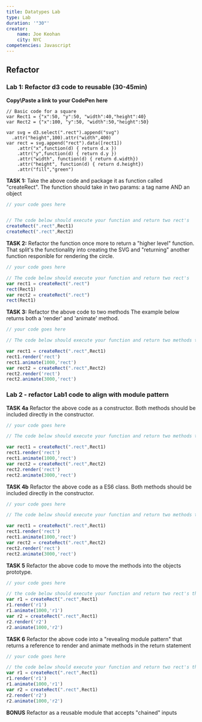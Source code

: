 ```yaml
---
title: Datatypes Lab
type: Lab
duration: '"30"'
creator:
    name: Joe Keohan
    city: NYC
competencies: Javascript
---
```


## Refactor 

### Lab 1: Refactor d3 code to reusable (30-45min)

**Copy\Paste a link to your CodePen here**

```javascrpt
// Basic code for a square
var Rect1 = {"x":50, "y":50, "width":40,"height":40}
var Rect2 = {"x":100, "y":50, "width":50,"height":50}

var svg = d3.select(".rect").append("svg")
  .attr("height",100).attr("width",400)
var rect = svg.append("rect").data([rect1])
    .attr("x",function(d) { return d.x })
    .attr("y",function(d) { return d.y })
    .attr("width", function(d) { return d.width})
    .attr("height", function(d) { return d.height})
    .attr("fill","green")
```

**TASK 1:** Take the above code and package it as function called "createRect". The function should take in two params: a tag name AND an object
```javascript
// your code goes here


// The code below should execute your function and return two rect's
createRect(".rect",Rect1)
createRect(".rect",Rect2)
```

**TASK 2:** Refactor the function once more to return a "higher level" function. That split's the functionality into creating the SVG and "returning" another function responible for rendering the circle.
```javascript
// your code goes here

// The code below should execute your function and return two rect's
var rect1 = createRect(".rect")
rect(Rect1)
var rect2 = createRect(".rect")
rect(Rect1)
```

**TASK 3:** Refactor the above code to two methods The example below returns both a 'render' and 'animate' method.
```javascript
// your code goes here

// The code below should execute your function and return two methods to  render and animimate the two rect's

var rect1 = createRect(".rect",Rect1)
rect1.render('rect')
rect1.animate(1000,'rect')
var rect2 = createRect(".rect",Rect2)
rect2.render('rect')
rect2.animate(3000,'rect')
```
### Lab 2 - refactor Lab1 code to align with module pattern 

**TASK 4a** Refactor the above code as a constructor.  Both methods should be included directly in the constructor.
```javascript
// your code goes here

// The code below should execute your function and return two methods to  render and animimate the two rect's

var rect1 = createRect(".rect",Rect1)
rect1.render('rect')
rect1.animate(1000,'rect')
var rect2 = createRect(".rect",Rect2)
rect2.render('rect')
rect2.animate(3000,'rect')
```

**TASK 4b** Refactor the above code as a ES6 class.  Both methods should be included directly in the constructor.
```javascript
// your code goes here

// The code below should execute your function and return two methods to  render and animimate the two rect's

var rect1 = createRect(".rect",Rect1)
rect1.render('rect')
rect1.animate(1000,'rect')
var rect2 = createRect(".rect",Rect2)
rect2.render('rect')
rect2.animate(3000,'rect')
```

**TASK 5** Refactor the above code to move the methods into the objects prototype.
```javascript
// your code goes here

// the code below should execute your function and return two rect's that animiate
var r1 = createRect(".rect",Rect1)
r1.render('r1')
r1.animate(1000,'r1')
var r2 = createRect(".rect",Rect1)
r2.render('r2')
r2.animate(1000,'r2')
```

**TASK 6** Refactor the above code into a "revealing module pattern" that returns a reference to render and animate methods in the return statement
```javascript
// your code goes here

// the code below should execute your function and return two rect's that animiate
var r1 = createRect(".rect",Rect1)
r1.render('r1')
r1.animate(1000,'r1')
var r2 = createRect(".rect",Rect1)
r2.render('r2')
r2.animate(1000,'r2')
```
**BONUS** Refactor as a reusable module that accepts "chained" inputs
